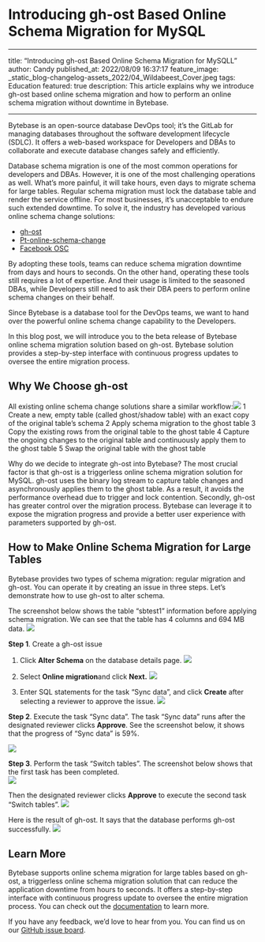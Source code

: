 # Introducing gh-ost Based Online Schema Migration for MySQL
- - - -
title: “Introducing gh-ost Based Online Schema Migration for MySQLL”
author: Candy
published_at: 2022/08/09 16:37:17
feature_image: _static_blog-changelog-assets_2022/04_Wildabeest_Cover.jpeg
tags: Education
featured: true
description: This article explains why we introduce gh-ost based online schema migration and how to perform an online schema migration without downtime in Bytebase.
- - - -

Bytebase is an open-source database DevOps tool; it’s the GitLab for managing databases throughout the software development lifecycle (SDLC). It offers a web-based workspace for Developers and DBAs to collaborate and execute database changes safely and efficiently.

Database schema migration is one of the most common operations for developers and DBAs. However, it is one of the most challenging operations as well. What’s more painful, it will take hours, even days to migrate schema for large tables. Regular schema migration must lock the database table and render the service offline. For most businesses, it’s unacceptable to endure such extended downtime. To solve it, the industry has developed various online schema change solutions:
* [gh-ost](https://github.com/github/gh-ost)
* [Pt-online-schema-change](https://www.percona.com/doc/percona-toolkit/3.0/pt-online-schema-change.html)
* [Facebook OSC](https://github.com/facebookincubator/OnlineSchemaChange)

By adopting these tools, teams can reduce schema migration downtime from days and hours to seconds. On the other hand, operating these tools still requires a lot of expertise. And their usage is limited to the seasoned DBAs, while Developers still need to ask their DBA peers to perform online schema changes on their behalf.

Since Bytebase is a database tool for the DevOps teams, we want to hand over the powerful online schema change capability to the Developers.

In this blog post, we will introduce you to the beta release of Bytebase online schema migration solution based on gh-ost. Bytebase solution provides a step-by-step interface with continuous progress updates to oversee the entire migration process.


## Why We Choose gh-ost
All existing online schema change solutions share a similar workflow:![](Introducing%20gh-ost%20Based%20Online%20Schema%20Migration%20for%20MySQL/EpEOEkScVy2t1Q5-fqjI5n0dHNU90AQmwEzchrn5cDYmDR5twLUF_aulg0b3sqr4Tkitdl3QR6WdBip-esplvV_TqNQcgohsP-suluDFCBxTriRD_KU8wKps8adu5Qn8pOCEGbFBlAsafWWkH00LNr8.png)
1 Create a new, empty table (called ghost/shadow table) with an exact copy of the original table’s schema
2 Apply schema migration to the ghost table
3 Copy the existing rows from the original table to the ghost table
4 Capture the ongoing changes to the original table and continuously apply them to the ghost table
5 Swap the original table with the ghost table


Why do we decide to integrate gh-ost into Bytebase? The most crucial factor is that gh-ost is a triggerless online schema migration solution for MySQL. gh-ost uses the binary log stream to capture table changes and asynchronously applies them to the ghost table. As a result, it avoids the performance overhead due to trigger and lock contention. Secondly, gh-ost has greater control over the migration process. Bytebase can leverage it to expose the migration progress and provide a better user experience with parameters supported by gh-ost.

## How to Make Online Schema Migration for Large Tables
Bytebase provides two types of schema migration: regular migration and gh-ost. You can operate it by creating an issue in three steps. Let’s demonstrate how to use gh-ost to alter schema.

The screenshot below shows the table “sbtest1” information before applying schema migration. We can see that the table has 4 columns and 694 MB data.
![](Introducing%20gh-ost%20Based%20Online%20Schema%20Migration%20for%20MySQL/hYzVY3lTwC_gCEkEouudA7NEs6b-0IwG8Fn1ABqug-fMkQssoiKBlWoPbROPQxP3bh7lfG8_1uVi8bTEmb7rSx01HeRbuAm2VHK2AxDCdxH3TsiYaObi8yuf0yPVTTW1ej6oDKdABLtd_d3KEfvFnsU.png)

**Step 1**. Create a gh-ost issue
1. Click **Alter Schema** on the database details page. 
![](Introducing%20gh-ost%20Based%20Online%20Schema%20Migration%20for%20MySQL/gI3kEtfcPyhP1eKG0ccDRKa1U5oXNT23snizAdvd4LxO8eyd1BbZdLv-IzKcPvKMB2HvKrcMn5UyKqFYCeYl7aAhSp4zI01jhy_JxKRLWoS_TPYMgOmiAwv9noZoroKILj5EYWsavojj-bhTCUYbfv4.png)

2. Select **Online migration**and click **Next.**
![](Introducing%20gh-ost%20Based%20Online%20Schema%20Migration%20for%20MySQL/GRgiUQukCn3LLAMxwqwKmiu_EpYeeJWa_PSuHE023Weh7h_mUP7lHRWHty38OnMBhH-98qOACpIU3Vby9MlqX9sWvCpQGh5CTr28RtiVOVDX4q828oeJ2BpMP3K1RrqkQ9FYsIywPBPRKn4Fn3fyULY.png)

3. Enter SQL statements for the task “Sync data”, and click **Create** after selecting a reviewer to approve the issue.
![](Introducing%20gh-ost%20Based%20Online%20Schema%20Migration%20for%20MySQL/wOk871fRoc_K2bVg7oeb4ekMOVdtKXyZ868U4Nt-DhY6qy-FsWLR6gyPIOC577nULn3Kv1JKghUck3u7_XJdk1b7aase2ki9IvnDgPsTU_82jt0k7la9t3XqT47bPGQ87S7Sd91j81LO-hWSCJtDCCI.png)

**Step 2**. Execute the task “Sync data”.
The task “Sync data” runs after the designated reviewer clicks **Approve**. See the screenshot below, it shows that the progress of “Sync data” is 59%. 

![](Introducing%20gh-ost%20Based%20Online%20Schema%20Migration%20for%20MySQL/ClJ0xXeDQSAOK_IcIfcrxCMYdbA4GBnliBj-hR96_j5npPDMZnN6rD8WDgsA2CAiXf39XtEgriN0Rh-WL09kOmxywiWDaO1yxeHf6Zkr-c9OhG0niw9dJXKCfojdIoac3MpdkzYFDaTAtHqo2yv9xs0.png)

**Step 3**. Perform the task “Switch tables”.
The screenshot below shows that the first task has been completed.  
![](Introducing%20gh-ost%20Based%20Online%20Schema%20Migration%20for%20MySQL/loTe0YxBr40RwOriEuOBJmjt9NHs3MUOfiCeJ9yydS4uf1QSbKJVIKgrnIKBfx1IBw_YoqxXktCepIHpqwbXbjUIXPrHG_iPvmwlUiPoEAwNSKf3RICMo4V6X6Xsv1GcWAO_tT8lgBcA4Mk0LXiu7LY.png)

Then the designated reviewer clicks **Approve** to execute the second task “Switch tables”.
![](Introducing%20gh-ost%20Based%20Online%20Schema%20Migration%20for%20MySQL/fPruR5JBDpyRslKo32snb_3UjzMsKgldiP6R2rOxfESLCo4GB_vKGE_G1lXO__jjbZeME9NhCTZN04yhFCMBP7qAW5KDzZPjXtmASVQKZeVHRRL2duZj9HEITBJ9eriyeZmvAS253T5YwnlYQ_QBSe4.png)

Here is the result of gh-ost. It says that the database performs gh-ost successfully.
![](Introducing%20gh-ost%20Based%20Online%20Schema%20Migration%20for%20MySQL/B83AX6T0YAVcSb4VFXye7qk5K6Uz-JAkucLu9_b2ESJ1u1QbY8oyF_DkRRSuW7r--4meHypi4B_qFn5HTIrtla3FRhIx8KRWfsZ21ubTWLNsr9gI0OSULICTY1Q6cdyaBPVgqWw0sLCiqbPqPpLHRi8.png)
 
## Learn More
Bytebase supports online schema migration for large tables based on gh-ost, a triggerless online schema migration solution that can reduce the application downtime from hours to seconds. It offers a step-by-step interface with continuous progress update to oversee the entire migration process. You can check out the [documentation](https://www.bytebase.com/docs/change-database/online-schema-migration-for-mysql) to learn more.

If you have any feedback, we’d love to hear from you. You can find us on our [GitHub issue board](https://github.com/bytebase/bytebase/issues).

